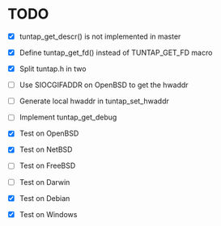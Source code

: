 # TODO

- [X] tuntap_get_descr() is not implemented in master
- [X] Define tuntap_get_fd() instead of TUNTAP_GET_FD macro
- [X] Split tuntap.h in two
- [ ] Use SIOCGIFADDR on OpenBSD to get the hwaddr
- [ ] Generate local hwaddr in tuntap_set_hwaddr
- [ ] Implement tuntap_get_debug

- [X] Test on OpenBSD
- [X] Test on NetBSD
- [ ] Test on FreeBSD
- [ ] Test on Darwin
- [X] Test on Debian
- [X] Test on Windows
